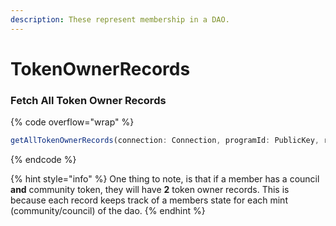 ```yaml
---
description: These represent membership in a DAO.
---
```


# TokenOwnerRecords

### Fetch All Token Owner Records

{% code overflow="wrap" %}
```typescript
getAllTokenOwnerRecords(connection: Connection, programId: PublicKey, realmPk: PublicKey): Promise<ProgramAccount<TokenOwnerRecord>[]>
```
{% endcode %}

{% hint style="info" %}
One thing to note, is that if a member has a council **and** community token, they will have **2** token owner records. This is because each record keeps track of a members state for each mint (community/council) of the dao.&#x20;
{% endhint %}
